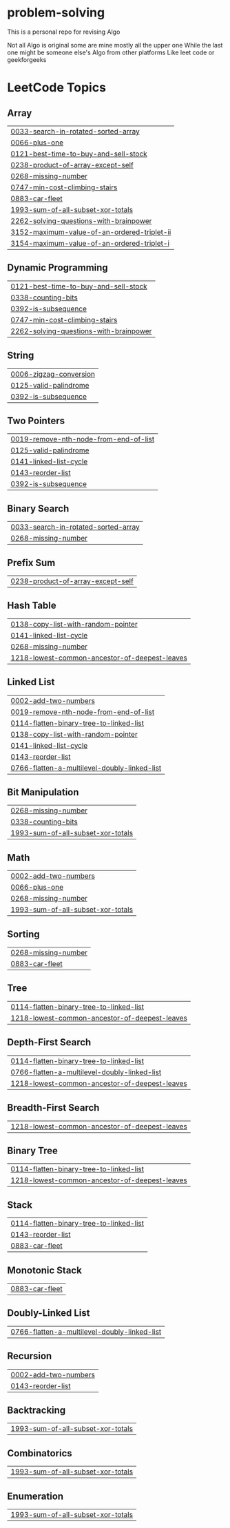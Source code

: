 # problem-solving

This is a personal repo for revising Algo

Not all Algo is original some are mine mostly all the upper one
While the last one might be someone else's Algo from other platforms
Like leet code or geekforgeeks

<!---LeetCode Topics Start-->
# LeetCode Topics
## Array
|  |
| ------- |
| [0033-search-in-rotated-sorted-array](https://github.com/sanjay-kr-commit/problem-solving/tree/master/0033-search-in-rotated-sorted-array) |
| [0066-plus-one](https://github.com/sanjay-kr-commit/problem-solving/tree/master/0066-plus-one) |
| [0121-best-time-to-buy-and-sell-stock](https://github.com/sanjay-kr-commit/problem-solving/tree/master/0121-best-time-to-buy-and-sell-stock) |
| [0238-product-of-array-except-self](https://github.com/sanjay-kr-commit/problem-solving/tree/master/0238-product-of-array-except-self) |
| [0268-missing-number](https://github.com/sanjay-kr-commit/problem-solving/tree/master/0268-missing-number) |
| [0747-min-cost-climbing-stairs](https://github.com/sanjay-kr-commit/problem-solving/tree/master/0747-min-cost-climbing-stairs) |
| [0883-car-fleet](https://github.com/sanjay-kr-commit/problem-solving/tree/master/0883-car-fleet) |
| [1993-sum-of-all-subset-xor-totals](https://github.com/sanjay-kr-commit/problem-solving/tree/master/1993-sum-of-all-subset-xor-totals) |
| [2262-solving-questions-with-brainpower](https://github.com/sanjay-kr-commit/problem-solving/tree/master/2262-solving-questions-with-brainpower) |
| [3152-maximum-value-of-an-ordered-triplet-ii](https://github.com/sanjay-kr-commit/problem-solving/tree/master/3152-maximum-value-of-an-ordered-triplet-ii) |
| [3154-maximum-value-of-an-ordered-triplet-i](https://github.com/sanjay-kr-commit/problem-solving/tree/master/3154-maximum-value-of-an-ordered-triplet-i) |
## Dynamic Programming
|  |
| ------- |
| [0121-best-time-to-buy-and-sell-stock](https://github.com/sanjay-kr-commit/problem-solving/tree/master/0121-best-time-to-buy-and-sell-stock) |
| [0338-counting-bits](https://github.com/sanjay-kr-commit/problem-solving/tree/master/0338-counting-bits) |
| [0392-is-subsequence](https://github.com/sanjay-kr-commit/problem-solving/tree/master/0392-is-subsequence) |
| [0747-min-cost-climbing-stairs](https://github.com/sanjay-kr-commit/problem-solving/tree/master/0747-min-cost-climbing-stairs) |
| [2262-solving-questions-with-brainpower](https://github.com/sanjay-kr-commit/problem-solving/tree/master/2262-solving-questions-with-brainpower) |
## String
|  |
| ------- |
| [0006-zigzag-conversion](https://github.com/sanjay-kr-commit/problem-solving/tree/master/0006-zigzag-conversion) |
| [0125-valid-palindrome](https://github.com/sanjay-kr-commit/problem-solving/tree/master/0125-valid-palindrome) |
| [0392-is-subsequence](https://github.com/sanjay-kr-commit/problem-solving/tree/master/0392-is-subsequence) |
## Two Pointers
|  |
| ------- |
| [0019-remove-nth-node-from-end-of-list](https://github.com/sanjay-kr-commit/problem-solving/tree/master/0019-remove-nth-node-from-end-of-list) |
| [0125-valid-palindrome](https://github.com/sanjay-kr-commit/problem-solving/tree/master/0125-valid-palindrome) |
| [0141-linked-list-cycle](https://github.com/sanjay-kr-commit/problem-solving/tree/master/0141-linked-list-cycle) |
| [0143-reorder-list](https://github.com/sanjay-kr-commit/problem-solving/tree/master/0143-reorder-list) |
| [0392-is-subsequence](https://github.com/sanjay-kr-commit/problem-solving/tree/master/0392-is-subsequence) |
## Binary Search
|  |
| ------- |
| [0033-search-in-rotated-sorted-array](https://github.com/sanjay-kr-commit/problem-solving/tree/master/0033-search-in-rotated-sorted-array) |
| [0268-missing-number](https://github.com/sanjay-kr-commit/problem-solving/tree/master/0268-missing-number) |
## Prefix Sum
|  |
| ------- |
| [0238-product-of-array-except-self](https://github.com/sanjay-kr-commit/problem-solving/tree/master/0238-product-of-array-except-self) |
## Hash Table
|  |
| ------- |
| [0138-copy-list-with-random-pointer](https://github.com/sanjay-kr-commit/problem-solving/tree/master/0138-copy-list-with-random-pointer) |
| [0141-linked-list-cycle](https://github.com/sanjay-kr-commit/problem-solving/tree/master/0141-linked-list-cycle) |
| [0268-missing-number](https://github.com/sanjay-kr-commit/problem-solving/tree/master/0268-missing-number) |
| [1218-lowest-common-ancestor-of-deepest-leaves](https://github.com/sanjay-kr-commit/problem-solving/tree/master/1218-lowest-common-ancestor-of-deepest-leaves) |
## Linked List
|  |
| ------- |
| [0002-add-two-numbers](https://github.com/sanjay-kr-commit/problem-solving/tree/master/0002-add-two-numbers) |
| [0019-remove-nth-node-from-end-of-list](https://github.com/sanjay-kr-commit/problem-solving/tree/master/0019-remove-nth-node-from-end-of-list) |
| [0114-flatten-binary-tree-to-linked-list](https://github.com/sanjay-kr-commit/problem-solving/tree/master/0114-flatten-binary-tree-to-linked-list) |
| [0138-copy-list-with-random-pointer](https://github.com/sanjay-kr-commit/problem-solving/tree/master/0138-copy-list-with-random-pointer) |
| [0141-linked-list-cycle](https://github.com/sanjay-kr-commit/problem-solving/tree/master/0141-linked-list-cycle) |
| [0143-reorder-list](https://github.com/sanjay-kr-commit/problem-solving/tree/master/0143-reorder-list) |
| [0766-flatten-a-multilevel-doubly-linked-list](https://github.com/sanjay-kr-commit/problem-solving/tree/master/0766-flatten-a-multilevel-doubly-linked-list) |
## Bit Manipulation
|  |
| ------- |
| [0268-missing-number](https://github.com/sanjay-kr-commit/problem-solving/tree/master/0268-missing-number) |
| [0338-counting-bits](https://github.com/sanjay-kr-commit/problem-solving/tree/master/0338-counting-bits) |
| [1993-sum-of-all-subset-xor-totals](https://github.com/sanjay-kr-commit/problem-solving/tree/master/1993-sum-of-all-subset-xor-totals) |
## Math
|  |
| ------- |
| [0002-add-two-numbers](https://github.com/sanjay-kr-commit/problem-solving/tree/master/0002-add-two-numbers) |
| [0066-plus-one](https://github.com/sanjay-kr-commit/problem-solving/tree/master/0066-plus-one) |
| [0268-missing-number](https://github.com/sanjay-kr-commit/problem-solving/tree/master/0268-missing-number) |
| [1993-sum-of-all-subset-xor-totals](https://github.com/sanjay-kr-commit/problem-solving/tree/master/1993-sum-of-all-subset-xor-totals) |
## Sorting
|  |
| ------- |
| [0268-missing-number](https://github.com/sanjay-kr-commit/problem-solving/tree/master/0268-missing-number) |
| [0883-car-fleet](https://github.com/sanjay-kr-commit/problem-solving/tree/master/0883-car-fleet) |
## Tree
|  |
| ------- |
| [0114-flatten-binary-tree-to-linked-list](https://github.com/sanjay-kr-commit/problem-solving/tree/master/0114-flatten-binary-tree-to-linked-list) |
| [1218-lowest-common-ancestor-of-deepest-leaves](https://github.com/sanjay-kr-commit/problem-solving/tree/master/1218-lowest-common-ancestor-of-deepest-leaves) |
## Depth-First Search
|  |
| ------- |
| [0114-flatten-binary-tree-to-linked-list](https://github.com/sanjay-kr-commit/problem-solving/tree/master/0114-flatten-binary-tree-to-linked-list) |
| [0766-flatten-a-multilevel-doubly-linked-list](https://github.com/sanjay-kr-commit/problem-solving/tree/master/0766-flatten-a-multilevel-doubly-linked-list) |
| [1218-lowest-common-ancestor-of-deepest-leaves](https://github.com/sanjay-kr-commit/problem-solving/tree/master/1218-lowest-common-ancestor-of-deepest-leaves) |
## Breadth-First Search
|  |
| ------- |
| [1218-lowest-common-ancestor-of-deepest-leaves](https://github.com/sanjay-kr-commit/problem-solving/tree/master/1218-lowest-common-ancestor-of-deepest-leaves) |
## Binary Tree
|  |
| ------- |
| [0114-flatten-binary-tree-to-linked-list](https://github.com/sanjay-kr-commit/problem-solving/tree/master/0114-flatten-binary-tree-to-linked-list) |
| [1218-lowest-common-ancestor-of-deepest-leaves](https://github.com/sanjay-kr-commit/problem-solving/tree/master/1218-lowest-common-ancestor-of-deepest-leaves) |
## Stack
|  |
| ------- |
| [0114-flatten-binary-tree-to-linked-list](https://github.com/sanjay-kr-commit/problem-solving/tree/master/0114-flatten-binary-tree-to-linked-list) |
| [0143-reorder-list](https://github.com/sanjay-kr-commit/problem-solving/tree/master/0143-reorder-list) |
| [0883-car-fleet](https://github.com/sanjay-kr-commit/problem-solving/tree/master/0883-car-fleet) |
## Monotonic Stack
|  |
| ------- |
| [0883-car-fleet](https://github.com/sanjay-kr-commit/problem-solving/tree/master/0883-car-fleet) |
## Doubly-Linked List
|  |
| ------- |
| [0766-flatten-a-multilevel-doubly-linked-list](https://github.com/sanjay-kr-commit/problem-solving/tree/master/0766-flatten-a-multilevel-doubly-linked-list) |
## Recursion
|  |
| ------- |
| [0002-add-two-numbers](https://github.com/sanjay-kr-commit/problem-solving/tree/master/0002-add-two-numbers) |
| [0143-reorder-list](https://github.com/sanjay-kr-commit/problem-solving/tree/master/0143-reorder-list) |
## Backtracking
|  |
| ------- |
| [1993-sum-of-all-subset-xor-totals](https://github.com/sanjay-kr-commit/problem-solving/tree/master/1993-sum-of-all-subset-xor-totals) |
## Combinatorics
|  |
| ------- |
| [1993-sum-of-all-subset-xor-totals](https://github.com/sanjay-kr-commit/problem-solving/tree/master/1993-sum-of-all-subset-xor-totals) |
## Enumeration
|  |
| ------- |
| [1993-sum-of-all-subset-xor-totals](https://github.com/sanjay-kr-commit/problem-solving/tree/master/1993-sum-of-all-subset-xor-totals) |
<!---LeetCode Topics End-->